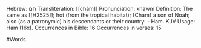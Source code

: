 Hebrew: חם
Transliteration: [[châm]]
Pronunciation: khawm
Definition: The same as [[H2525]]; hot (from the tropical habitat);
{Cham} a son of Noah; also (as a patronymic) his descendants or their country: - Ham.
KJV Usage: Ham (16x).
Occurrences in Bible: 16
Occurrences in verses: 15

#Words 